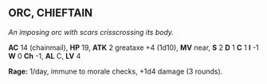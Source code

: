 ## ORC, CHIEFTAIN

_An imposing orc with scars crisscrossing its body._

**AC** 14 (chainmail), **HP** 19, **ATK** 2 greataxe +4 (1d10), **MV** near, **S** 2 **D** 1 **C** 1 **I** -1 **W** 0 **Ch** -1, **AL** C, **LV** 4

**Rage:** 1/day, immune to morale checks, +1d4 damage (3 rounds).

